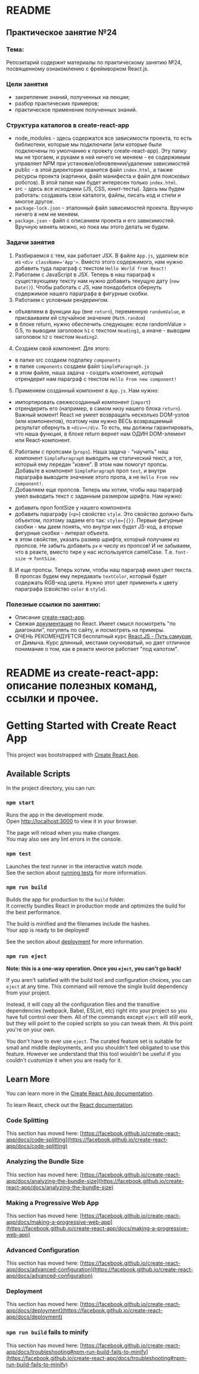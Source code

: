 # README

## Практическое занятие №24

### Тема:

Репозитарий содержит материалы по практическому занятию №24, посвященному ознакомлению с фреймворком React.js.

### Цели занятия
- закрепление знаний, полученных на лекции;
- разбор практических примеров;
- практическое применение полученных знаний.

### Структура каталогов в create-react-app
 - node_modules - здесь содержатся все зависимости проекта, то есть библиотеки, которые мы подключили (или которые были подключены по умолчанию к проекту create-react-app). Эту папку мы не трогаем, и руками в ней ничего не меняем - ее содержимым управляет NPM при установке/обновлении/удалении зависимостей
 - public - в этой директории хранится файл `index.html`, а также ресурсы проекта (картинки, файл манифеста и файл для поисковых роботов). В этой папке нам будет интересен только `index.html`.
 - src - здесь все исходники (JS, CSS, юнит-тесты). Здесь мы будем работать: создавать свои каталоги, файлы, писать код и стили и многое другое.
 - `package-lock.json` - эталонный файл зависимостей проекта. Вручную ничего в нем не меняем.
 - `package.json` - файл с описанием проекта и его зависимостей. Вручную менять можно, но пока мы этого делать не будем.

### Задачи занятия
1. Разбираемся с тем, как работает JSX. В файле `App.js`, удаляем все из `<div className='App'>`. Вместо этого содержимого, нам нужно добавить туда параграф с текстом `Hello World from React!`
2. Работаем с JavaScript в JSX. Теперь в наш параграф к существующему тексту нам нужно добавить текущую дату (`new Date()`). Чтобы работать с JS, нам понадобится обернуть содержимое нашего параграфа в фигурные скобки.
3. Работаем с условным рендерингом.
 - объявляем в функции `App` (вне `return`), переменную `randomValue`, и присваиваем ей случайное значение (`Math.random`)
 - в блоке return, нужно обеспечить следующее: если randomValue > 0.5, то выводим заголовок `h1` с текстом `Heading1`, а иначе - выводим заголовок `h2` с текстом `Heading2`.
4. Создаем свой компонент. Для этого:
 - в папке src создаем подпапку `components`
 - в папке `components` создаем файл `SimpleParagraph.js`
 - в этом файле, наша задача - создать компонент, который отрендерит нам параграф с текстом `Hello From new component!`
5. Применяем созданный компонент в `App.js`. Нам нужно:
 - импортировать свежесозданный компонент (`import`)
 - отрендерить его (например, в самом низу нашего блока `return`). Важный момент! React не умеет возвращать несколько DOM-узлов (или компонентов), поэтому нам нужно ВЕСЬ возвращаемый результат обернуть в `<div></div`. То есть, мы должны гарантировать, что наша функция, в блоке return вернет нам ОДИН DOM-элемент или React-компонент.
6. Работаем с пропсами (`props`). Наша задача - "научить" наш компонент `SimpleParagraph` выводить не статический текст, а тот, который ему передан "извне". В этом нам помогут пропсы. Добавьте в компонент `SimpleParagraph` проп `text`, и внутри параграфа выводите значение этого пропа, а не `Hello From new component!`.
7. Добавляем еще пропсов. Теперь мы хотим, чтобы наш параграф умел выводить текст с заданным размером шрифта. Нам нужно:
 - добавить проп fontSize у нашего компонента
 - добавить параграфу (`<p>`) свойство `style`. Это свойство должно быть объектом, поэтому задаем его так: `style={{}}`. Первые фигурные скобки - мы даем понять, что внутри них будет JS-код, а вторые фигурные скобки - литерал объекта.
 - в этом свойстве, указать размер шрифта, который получаем из пропсов. Не забыть добавить `px` к числу из пропсов! И не забываем, что в реакте, вместо тире у нас используется camelCase. Т.е. `font-size` -> `fontSize`.
8. И еще пропсы. Теперь хотим, чтобы наш параграф имел цвет текста. В пропсах будем ему передавать `textColor`, который будет содержать RGB-код цвета. Нужно этот цвет применить к цвету параграфа (свойство `color` в `style`).


### Полезные ссылки по занятию:
 - Описание [create-react-app](https://create-react-app.dev/).
 - Свежая [документация](https://react.dev/) по React. Имеет смысл посмотреть "по диагонали", погулять по сайту, и посмотреть на примеры.
 - ОЧЕНЬ РЕКОМЕНДУЕТСЯ бесплатный курс [React.JS - Путь самурая](https://www.youtube.com/watch?v=gb7gMluAeao), от Димыча. Курс длинный, местами скучноватый, но дает отличное понимание о том, как в реакте многое работает "под капотом".

# README из create-react-app: описание полезных команд, ссылки и прочее.

# Getting Started with Create React App

This project was bootstrapped with [Create React App](https://github.com/facebook/create-react-app).

## Available Scripts

In the project directory, you can run:

### `npm start`

Runs the app in the development mode.\
Open [http://localhost:3000](http://localhost:3000) to view it in your browser.

The page will reload when you make changes.\
You may also see any lint errors in the console.

### `npm test`

Launches the test runner in the interactive watch mode.\
See the section about [running tests](https://facebook.github.io/create-react-app/docs/running-tests) for more information.

### `npm run build`

Builds the app for production to the `build` folder.\
It correctly bundles React in production mode and optimizes the build for the best performance.

The build is minified and the filenames include the hashes.\
Your app is ready to be deployed!

See the section about [deployment](https://facebook.github.io/create-react-app/docs/deployment) for more information.

### `npm run eject`

**Note: this is a one-way operation. Once you `eject`, you can't go back!**

If you aren't satisfied with the build tool and configuration choices, you can `eject` at any time. This command will remove the single build dependency from your project.

Instead, it will copy all the configuration files and the transitive dependencies (webpack, Babel, ESLint, etc) right into your project so you have full control over them. All of the commands except `eject` will still work, but they will point to the copied scripts so you can tweak them. At this point you're on your own.

You don't have to ever use `eject`. The curated feature set is suitable for small and middle deployments, and you shouldn't feel obligated to use this feature. However we understand that this tool wouldn't be useful if you couldn't customize it when you are ready for it.

## Learn More

You can learn more in the [Create React App documentation](https://facebook.github.io/create-react-app/docs/getting-started).

To learn React, check out the [React documentation](https://reactjs.org/).

### Code Splitting

This section has moved here: [https://facebook.github.io/create-react-app/docs/code-splitting](https://facebook.github.io/create-react-app/docs/code-splitting)

### Analyzing the Bundle Size

This section has moved here: [https://facebook.github.io/create-react-app/docs/analyzing-the-bundle-size](https://facebook.github.io/create-react-app/docs/analyzing-the-bundle-size)

### Making a Progressive Web App

This section has moved here: [https://facebook.github.io/create-react-app/docs/making-a-progressive-web-app](https://facebook.github.io/create-react-app/docs/making-a-progressive-web-app)

### Advanced Configuration

This section has moved here: [https://facebook.github.io/create-react-app/docs/advanced-configuration](https://facebook.github.io/create-react-app/docs/advanced-configuration)

### Deployment

This section has moved here: [https://facebook.github.io/create-react-app/docs/deployment](https://facebook.github.io/create-react-app/docs/deployment)

### `npm run build` fails to minify

This section has moved here: [https://facebook.github.io/create-react-app/docs/troubleshooting#npm-run-build-fails-to-minify](https://facebook.github.io/create-react-app/docs/troubleshooting#npm-run-build-fails-to-minify)
